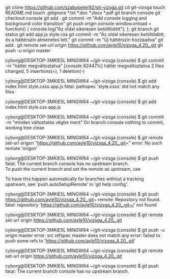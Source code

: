 git clone https://github.com/szabopeter92/git-vizsga.git
cd git-vizsga
touch README.md
touch .gitignore
*.txt
*.doc
*.docx
*.pdf
git branch console
git checkout console
git add .
git commit -m "Add console logging and background color transition"
git push origin console
window.onload = function() {
  console.log("Az oldal sikeresen betöltődött");
};
git branch
git status
git add app.js style.css
git commit -m "Az oldal sikeresen betöltődött, és a háttérszín átmenetes lett."
git commit -m "Új háttérszín hozzáadva"
git add .
git remote set-url origin https://github.com/ayle10/vizsga_4.20_.git
git push -u origin master

cyborg@DESKTOP-3MKIE5L MINGW64 ~/git-vizsga (console)
$ git commit -m "háttér megváltoztatva"
[console 824471c] háttér megváltoztatva
 2 files changed, 5 insertions(+), 1 deletion(-)

cyborg@DESKTOP-3MKIE5L MINGW64 ~/git-vizsga (console)
$ git add index.html style.csss app.js
fatal: pathspec 'style.csss' did not match any files

cyborg@DESKTOP-3MKIE5L MINGW64 ~/git-vizsga (console)
$ git add index.html style.css app.js

cyborg@DESKTOP-3MKIE5L MINGW64 ~/git-vizsga (console)
$ git commit -m "minden változtatás végbe ment"
On branch console
nothing to commit, working tree clean

cyborg@DESKTOP-3MKIE5L MINGW64 ~/git-vizsga (console)
$ git remote set-url origon "https://github.com/ayle10/vizsga_4.20_.git~"
error: No such remote 'origon'

cyborg@DESKTOP-3MKIE5L MINGW64 ~/git-vizsga (console)
$ git push
fatal: The current branch console has no upstream branch.        
To push the current branch and set the remote as upstream, use   


To have this happen automatically for branches without a tracking
upstream, see 'push.autoSetupRemote' in 'git help config'.       


cyborg@DESKTOP-3MKIE5L MINGW64 ~/git-vizsga (console)
$ git push https://github.com/ayle10/vizsga_4.20_.git~
remote: Repository not found.
fatal: repository 'https://github.com/ayle10/vizsga_4.20_.git~/' not found

cyborg@DESKTOP-3MKIE5L MINGW64 ~/git-vizsga (console)
$ git remote set-url origin https://github.com/ayle10/vizsga_4.20_.git

cyborg@DESKTOP-3MKIE5L MINGW64 ~/git-vizsga (console)
$ git push -u origin master
error: src refspec master does not match any
error: failed to push some refs to 'https://github.com/ayle10/vizsga_4.20_.git'

cyborg@DESKTOP-3MKIE5L MINGW64 ~/git-vizsga (console)
$ git remote set-url origin https://github.com/ayle10/vizsga_4.20_.git

cyborg@DESKTOP-3MKIE5L MINGW64 ~/git-vizsga (console)
$ git push
fatal: The current branch console has no upstream branch.
